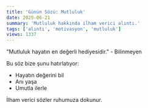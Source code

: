 ```yaml
---
title: 'Günün Sözü: Mutluluk'
date: 2025-06-21
summary: 'Mutluluk hakkında ilham verici alıntı.'
tags: ['alıntı', 'motivasyon', 'mutluluk']
views: 1337
---
```


"Mutluluk hayatın en değerli hediyesidir." - Bilinmeyen

Bu söz bize şunu hatırlatıyor:
- Hayatın değerini bil
- Anı yaşa
- Umutla ilerle

İlham verici sözler ruhumuza dokunur.